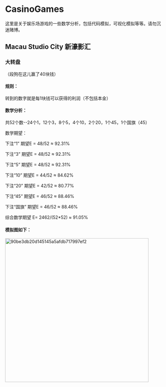 # CasinoGames
这里是关于娱乐场游戏的一些数学分析，包括代码模拟，可视化模拟等等。请勿沉迷赌博。

## Macau Studio City 新濠影汇
### 大转盘 
（段狗在这儿赢了40块钱）

#### 规则：
转到的数字就是每1块钱可以获得的利润（不包括本金）

#### 数学分析：
共52个数--24个1，12个3，8个5，4个10，2个20，1个45，1个国旗（45）

数学期望：

下注“1” 期望E = 48/52 ≈ 92.31%

下注“3” 期望E = 48/52 ≈ 92.31%

下注“5” 期望E = 48/52 ≈ 92.31%

下注“10” 期望E = 44/52 ≈ 84.62%

下注“20” 期望E = 42/52 ≈ 80.77%

下注“45” 期望E = 46/52 ≈ 88.46%

下注“国旗” 期望E = 46/52 ≈ 88.46%

综合数学期望 E= 2462/(52*52) ≈ 91.05% 

#### 模拟图如下：

<img width="464" alt="90be3db20d145145a5afdb717997ef2" src="https://github.com/IFDUAN1997/CasinoGames/assets/125869599/faea4496-bf9b-4666-95ad-e807df7ce331">
